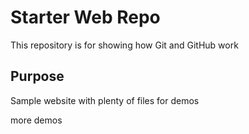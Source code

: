 # Starter Web Repo

This repository is for showing how Git and GitHub work

## Purpose

Sample website with plenty of files for demos

more demos